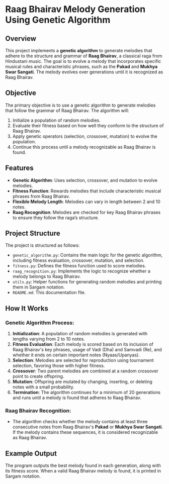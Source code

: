 # Raag Bhairav Melody Generation Using Genetic Algorithm

## Overview
This project implements a **genetic algorithm** to generate melodies that adhere to the structure and grammar of **Raag Bhairav**, a classical raga from Hindustani music. The goal is to evolve a melody that incorporates specific musical rules and characteristic phrases, such as the **Pakad** and **Mukhya Swar Sangati**. The melody evolves over generations until it is recognized as Raag Bhairav.

## Objective
The primary objective is to use a genetic algorithm to generate melodies that follow the grammar of Raag Bhairav. The algorithm will:
1. Initialize a population of random melodies.
2. Evaluate their fitness based on how well they conform to the structure of Raag Bhairav.
3. Apply genetic operators (selection, crossover, mutation) to evolve the population.
4. Continue this process until a melody recognizable as Raag Bhairav is found.

## Features
- **Genetic Algorithm**: Uses selection, crossover, and mutation to evolve melodies.
- **Fitness Function**: Rewards melodies that include characteristic musical phrases from Raag Bhairav.
- **Flexible Melody Length**: Melodies can vary in length between 2 and 10 notes.
- **Raag Recognition**: Melodies are checked for key Raag Bhairav phrases to ensure they follow the raga’s structure.

## Project Structure
The project is structured as follows:

- `genetic_algorithm.py`: Contains the main logic for the genetic algorithm, including fitness evaluation, crossover, mutation, and selection.
- `fitness.py`: Defines the fitness function used to score melodies.
- `raag_recognition.py`: Implements the logic to recognize whether a melody belongs to Raag Bhairav.
- `utils.py`: Helper functions for generating random melodies and printing them in Sargam notation.
- `README.md`: This documentation file.

## How It Works

### Genetic Algorithm Process:
1. **Initialization**: A population of random melodies is generated with lengths varying from 2 to 10 notes.
2. **Fitness Evaluation**: Each melody is scored based on its inclusion of Raag Bhairav's key phrases, usage of Vadi (Dha) and Samvadi (Re), and whether it ends on certain important notes (Nyaas/Upanyas).
3. **Selection**: Melodies are selected for reproduction using tournament selection, favoring those with higher fitness.
4. **Crossover**: Two parent melodies are combined at a random crossover point to create offspring.
5. **Mutation**: Offspring are mutated by changing, inserting, or deleting notes with a small probability.
6. **Termination**: The algorithm continues for a minimum of 20 generations and runs until a melody is found that adheres to Raag Bhairav.

### Raag Bhairav Recognition:
- The algorithm checks whether the melody contains at least three consecutive notes from Raag Bhairav's **Pakad** or **Mukhya Swar Sangati**. If the melody contains these sequences, it is considered recognizable as Raag Bhairav.

## Example Output
The program outputs the best melody found in each generation, along with its fitness score. When a valid Raag Bhairav melody is found, it is printed in Sargam notation.

